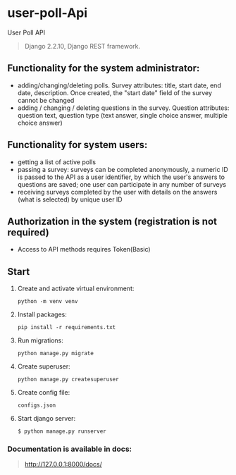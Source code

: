 # user-poll-Api
User Poll API

>Django 2.2.10, Django REST framework.

## Functionality for the system administrator:

- adding/changing/deleting polls. Survey attributes: title, start date, end date, description. Once created, the "start date" field of the survey cannot be changed
- adding / changing / deleting questions in the survey. Question attributes: question text, question type (text answer, single choice answer, multiple choice answer)


## Functionality for system users:

- getting a list of active polls
- passing a survey: surveys can be completed anonymously, a numeric ID is passed to the API as a user identifier, by which the user's answers to questions are saved; one user can participate in any number of surveys
- receiving surveys completed by the user with details on the answers (what is selected) by unique user ID


## Authorization in the system (registration is not required)
- Access to API methods requires Token(Basic)

## Start

1. Create and activate virtual environment:

    `python -m venv venv`

2. Install packages:

    `pip install -r requirements.txt`

3. Run migrations:

    `python manage.py migrate`

4. Create superuser:

    `python manage.py createsuperuser`

4. Create config file:

    `configs.json`

6. Start django server:
    
    `$ python manage.py runserver`

### Documentation is available in docs:
> http://127.0.0.1:8000/docs/

